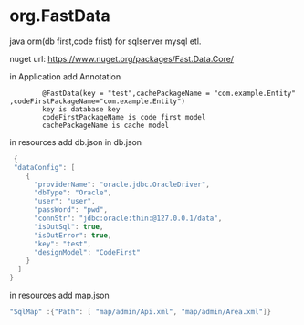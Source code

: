 # org.FastData
java orm(db first,code frist) for sqlserver mysql etl.

nuget url: https://www.nuget.org/packages/Fast.Data.Core/

in Application add Annotation

            @FastData(key = "test",cachePackageName = "com.example.Entity" ,codeFirstPackageName="com.example.Entity")
            key is database key 
            codeFirstPackageName is code first model
            cachePackageName is cache model

in resources add db.json
in db.json         
```csharp
 {      
 "dataConfig": [
    {
      "providerName": "oracle.jdbc.OracleDriver",
      "dbType": "Oracle",
      "user": "user",
      "passWord": "pwd",
      "connStr": "jdbc:oracle:thin:@127.0.0.1/data",
      "isOutSql": true,
      "isOutError": true,
      "key": "test",
      "designModel": "CodeFirst"
    }
  ]
}
```
in resources add map.json
```csharp
"SqlMap" :{"Path": [ "map/admin/Api.xml", "map/admin/Area.xml"]}
```
